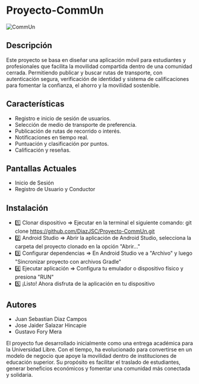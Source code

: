 ﻿# Proyecto-CommUn
 ![CommUn](https://github.com/user-attachments/assets/3e95b991-0616-4b89-8fa5-bf578d6718a8)

 ## Descripción
Este proyecto se basa en diseñar una aplicación móvil para estudiantes y profesionales que facilita la movilidad compartida dentro de una comunidad cerrada. Permitiendo publicar y buscar rutas de transporte, con autenticación segura, verificación de identidad y sistema de calificaciones para fomentar la confianza, el ahorro y la movilidad sostenible.

## Características
-	Registro e inicio de sesión de usuarios.
-	Selección de medio de transporte de preferencia.
-	Publicación de rutas de recorrido o interés.
-	Notificaciones en tiempo real.
-	Puntuación y clasificación por puntos.
-	Calificación y reseñas.

## Pantallas Actuales
- Inicio de Sesión
- Registro de Usuario y Conductor

## Instalación
- 1️⃣ Clonar dispositivo => Ejecutar en la terminal el siguiente comando: git clone https://github.com/DiazJSC/Proyecto-CommUn.git
- 2️⃣ Android Studio => Abrir la aplicación de Android Studio, selecciona la carpeta del proyecto clonado en la opción "Abrir..."
- 3️⃣ Configurar dependencias => En Android Studio ve a "Archivo" y luego "Sincronizar proyecto con archivos Gradle"
- 4️⃣ Ejecutar aplicación => Configura tu emulador o dispositivo físico y presiona "RUN"
- 5️⃣ ¡Listo! Ahora disfruta de la aplicación en tu dispositivo

## Autores
- Juan Sebastian Diaz Campos
- Jose Jaider Salazar Hincapie
- Gustavo Fory Mera

El proyecto fue desarrollado inicialmente como una entrega académica para la Universidad Libre. Con el tiempo, ha evolucionado para convertirse en un modelo de negocio que apoye la movilidad dentro de instituciones de educación superior. Su propósito es facilitar el traslado de estudiantes, generar beneficios económicos y fomentar una comunidad más conectada y solidaria.

